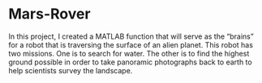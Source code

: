 # Mars-Rover

In this project, I created a MATLAB function that will serve as the “brains” for a robot that is traversing the surface of an alien planet. This robot has two missions. One is to search for water. The other is to find the highest ground possible in order to take panoramic photographs back to earth to help scientists survey the landscape.



